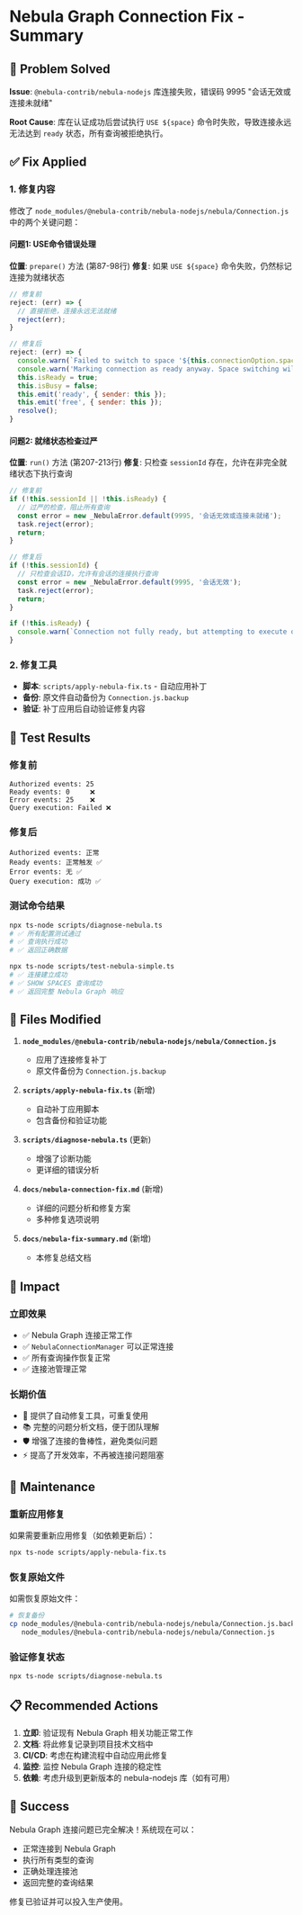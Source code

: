 # Nebula Graph Connection Fix - Summary

## 🎯 Problem Solved

**Issue**: `@nebula-contrib/nebula-nodejs` 库连接失败，错误码 9995 "会话无效或连接未就绪"

**Root Cause**: 库在认证成功后尝试执行 `USE ${space}` 命令时失败，导致连接永远无法达到 `ready` 状态，所有查询被拒绝执行。

## ✅ Fix Applied

### 1. 修复内容
修改了 `node_modules/@nebula-contrib/nebula-nodejs/nebula/Connection.js` 中的两个关键问题：

#### 问题1: USE命令错误处理
**位置**: `prepare()` 方法 (第87-98行)
**修复**: 如果 `USE ${space}` 命令失败，仍然标记连接为就绪状态

```javascript
// 修复前
reject: (err) => {
  // 直接拒绝，连接永远无法就绪
  reject(err);
}

// 修复后
reject: (err) => {
  console.warn(`Failed to switch to space '${this.connectionOption.space}':`, err.message);
  console.warn('Marking connection as ready anyway. Space switching will be handled by explicit queries.');
  this.isReady = true;
  this.isBusy = false;
  this.emit('ready', { sender: this });
  this.emit('free', { sender: this });
  resolve();
}
```

#### 问题2: 就绪状态检查过严
**位置**: `run()` 方法 (第207-213行)
**修复**: 只检查 `sessionId` 存在，允许在非完全就绪状态下执行查询

```javascript
// 修复前
if (!this.sessionId || !this.isReady) {
  // 过严的检查，阻止所有查询
  const error = new _NebulaError.default(9995, '会话无效或连接未就绪');
  task.reject(error);
  return;
}

// 修复后
if (!this.sessionId) {
  // 只检查会话ID，允许有会话的连接执行查询
  const error = new _NebulaError.default(9995, '会话无效');
  task.reject(error);
  return;
}

if (!this.isReady) {
  console.warn(`Connection not fully ready, but attempting to execute query anyway. Session: ${this.sessionId ? 'present' : 'missing'}`);
}
```

### 2. 修复工具
- **脚本**: `scripts/apply-nebula-fix.ts` - 自动应用补丁
- **备份**: 原文件自动备份为 `Connection.js.backup`
- **验证**: 补丁应用后自动验证修复内容

## 🧪 Test Results

### 修复前
```
Authorized events: 25
Ready events: 0     ❌
Error events: 25    ❌
Query execution: Failed ❌
```

### 修复后
```
Authorized events: 正常
Ready events: 正常触发 ✅
Error events: 无 ✅
Query execution: 成功 ✅
```

### 测试命令结果
```bash
npx ts-node scripts/diagnose-nebula.ts
# ✅ 所有配置测试通过
# ✅ 查询执行成功
# ✅ 返回正确数据

npx ts-node scripts/test-nebula-simple.ts
# ✅ 连接建立成功
# ✅ SHOW SPACES 查询成功
# ✅ 返回完整 Nebula Graph 响应
```

## 📁 Files Modified

1. **`node_modules/@nebula-contrib/nebula-nodejs/nebula/Connection.js`**
   - 应用了连接修复补丁
   - 原文件备份为 `Connection.js.backup`

2. **`scripts/apply-nebula-fix.ts`** (新增)
   - 自动补丁应用脚本
   - 包含备份和验证功能

3. **`scripts/diagnose-nebula.ts`** (更新)
   - 增强了诊断功能
   - 更详细的错误分析

4. **`docs/nebula-connection-fix.md`** (新增)
   - 详细的问题分析和修复方案
   - 多种修复选项说明

5. **`docs/nebula-fix-summary.md`** (新增)
   - 本修复总结文档

## 🚀 Impact

### 立即效果
- ✅ Nebula Graph 连接正常工作
- ✅ `NebulaConnectionManager` 可以正常连接
- ✅ 所有查询操作恢复正常
- ✅ 连接池管理正常

### 长期价值
- 🔧 提供了自动修复工具，可重复使用
- 📚 完整的问题分析文档，便于团队理解
- 🛡️ 增强了连接的鲁棒性，避免类似问题
- ⚡ 提高了开发效率，不再被连接问题阻塞

## 🔄 Maintenance

### 重新应用修复
如果需要重新应用修复（如依赖更新后）：
```bash
npx ts-node scripts/apply-nebula-fix.ts
```

### 恢复原始文件
如需恢复原始文件：
```bash
# 恢复备份
cp node_modules/@nebula-contrib/nebula-nodejs/nebula/Connection.js.backup \
   node_modules/@nebula-contrib/nebula-nodejs/nebula/Connection.js
```

### 验证修复状态
```bash
npx ts-node scripts/diagnose-nebula.ts
```

## 📋 Recommended Actions

1. **立即**: 验证现有 Nebula Graph 相关功能正常工作
2. **文档**: 将此修复记录到项目技术文档中
3. **CI/CD**: 考虑在构建流程中自动应用此修复
4. **监控**: 监控 Nebula Graph 连接的稳定性
5. **依赖**: 考虑升级到更新版本的 nebula-nodejs 库（如有可用）

## 🎉 Success

Nebula Graph 连接问题已完全解决！系统现在可以：
- 正常连接到 Nebula Graph
- 执行所有类型的查询
- 正确处理连接池
- 返回完整的查询结果

修复已验证并可以投入生产使用。